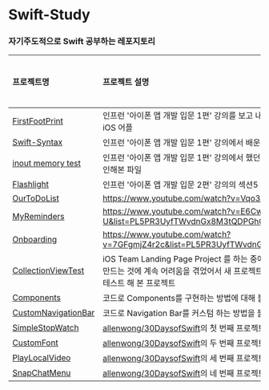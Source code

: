 # Swift-Study
### 자기주도적으로 Swift 공부하는 레포지토리

| 프로젝트명 | 프로젝트 설명 | 완성 여부 |
|:---|:---|:---:|
| [FirstFootPrint](https://github.com/EunsuSeo01/Swift-Study/tree/main/FirstFootprint) | 인프런 '아이폰 앱 개발 입문 1편' 강의를 보고 내가 조금 바꿔서 만든 내가 처음으로 개발한 iOS 어플 | ✅ |
| [Swift-Syntax](https://github.com/EunsuSeo01/Swift-Study/tree/main/Swift-Syntax) | 인프런 '아이폰 앱 개발 입문 1편' 강의에서 배운 문법을 정리한 파일 | ✅ |
| [inout memory test](https://github.com/EunsuSeo01/Swift-Study/tree/main/inout%20memory%20test) | 인프런 '아이폰 앱 개발 입문 1편' 강의에서 했던 inout 키워드를 사용 후 메모리 주소를 확인해본 파일 | ✅ |
| [Flashlight](https://github.com/EunsuSeo01/Swift-Study/tree/main/Flashlight) | 인프런 '아이폰 앱 개발 입문 2편' 강의의 섹션5 부분을 따라 만든 어플 | ✅ |
| [OurToDoList](https://github.com/EunsuSeo01/Swift-Study/tree/main/OurToDoList) | https://www.youtube.com/watch?v=Vqo36o9fSMM&t=1s | ✅ |
| [MyReminders](https://github.com/EunsuSeo01/Swift-Study/tree/main/MyReminders) | https://www.youtube.com/watch?v=E6Cw5WLDe-U&list=PL5PR3UyfTWvdnGx8M3tQDPGhC5kwYbdWZ&index=6 | ✅ |
| [Onboarding](https://github.com/EunsuSeo01/Swift-Study/tree/main/Onboarding) | https://www.youtube.com/watch?v=7GFgmjZ4r2c&list=PL5PR3UyfTWvdnGx8M3tQDPGhC5kwYbdWZ&index=8 | ✅ |
| [CollectionViewTest](https://github.com/EunsuSeo01/Swift-Study/tree/main/CollectionViewTest) | iOS Team Landing Page Project 를 하는 중에 Collection View로 Carousel Slider를 만드는 것에 계속 어려움을 겪었어서 새 프로젝트로 딱 Collection View만 만들어보려고 테스트 해 본 프로젝트 | ✅ |
| [Components](https://github.com/EunsuSeo01/Swift-Study/tree/main/Components) | 코드로 Components를 구현하는 방법에 대해 블로그에 설명하기 위해 직접 해본 프로젝트 | ⬜ |
| [CustomNavigationBar](https://github.com/EunsuSeo01/Swift-Study/tree/main/CustomNavigationBar) | 코드로 Navigation Bar를 커스텀 하는 방법을 블로그에 설명하기 위해 직접 해본 프로젝트 | ✅ |
| [SimpleStopWatch](https://github.com/EunsuSeo01/Swift-Study/tree/main/SimpleStopWatch) | [allenwong/30DaysofSwift](https://github.com/allenwong/30DaysofSwift)의 첫 번째 프로젝트의 gif만 보고 직접 구현해본 프로젝트 | ✅ |
| [CustomFont](https://github.com/EunsuSeo01/Swift-Study/tree/main/CustomFont) | [allenwong/30DaysofSwift](https://github.com/allenwong/30DaysofSwift)의 두 번째 프로젝트의 gif만 보고 직접 구현해본 프로젝트 | ✅ |
| [PlayLocalVideo](https://github.com/EunsuSeo01/Swift-Study/tree/main/PlayLocalVideo) | [allenwong/30DaysofSwift](https://github.com/allenwong/30DaysofSwift)의 세 번째 프로젝트의 gif만 보고 직접 구현해본 프로젝트 | ✅ |
| [SnapChatMenu](https://github.com/EunsuSeo01/Swift-Study/tree/main/SnapChatMenu) | [allenwong/30DaysofSwift](https://github.com/allenwong/30DaysofSwift)의 네 번째 프로젝트의 gif만 보고 직접 구현해본 프로젝트 | ⬜ |
